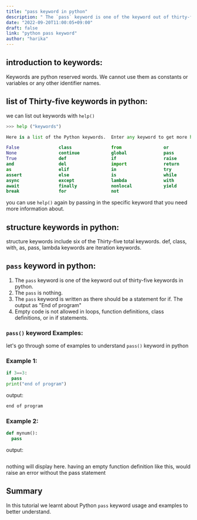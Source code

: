 ```yaml
---
title: "pass keyword in python"
description: " The `pass` keyword is one of the keyword out of thirty-five keywords in python"
date: "2022-09-20T11:00:05+09:00"
draft: false
link: "python pass keyword"
author: "harika"
---
```


## introduction to keywords:
Keywords are python reserved words.
We cannot use them as constants or variables or any other identifier names.

## list of Thirty-five keywords in python:
we can list out keywords with `help()` 
```python
>>> help ("keywords")

Here is a list of the Python keywords.  Enter any keyword to get more help.

False               class               from                or
None                continue            global              pass
True                def                 if                  raise
and                 del                 import              return
as                  elif                in                  try
assert              else                is                  while
async               except              lambda              with
await               finally             nonlocal            yield
break               for                 not                 
```

you can use `help()` again by passing in the specific keyword that you need more information about. 

## structure  keywords in python:
structure keywords include six of the Thirty-five  total keywords.
 def, class, with, as, pass, lambda keywords are iteration keywords.

## `pass` keyword in python:

1. The `pass` keyword is one of the keyword out of thirty-five keywords in python.
2. The `pass` is nothing.
3. The `pass` keyword is written as there should be a statement for if.
The output as "End of program"
4. Empty code is not allowed in loops, function definitions, class definitions, or in if statements.


### `pass()` keyword Examples:

let's go through some of examples to understand `pass()` keyword in python

### Example 1:

```python
if 3==3:
  pass
print("end of program")
```
output:

```python
end of program
```
### Example 2:

```python
def mynum():
  pass
```

output:
```
```
nothing will display here.
having an empty function definition like this, would raise an error without the pass statement
 

## Summary
In this tutorial we learnt about Python `pass` keyword usage and examples to better understand.